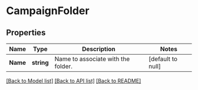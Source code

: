 # CampaignFolder

## Properties
Name | Type | Description | Notes
------------ | ------------- | ------------- | -------------
**Name** | **string** | Name to associate with the folder. | [default to null]

[[Back to Model list]](../README.md#documentation-for-models) [[Back to API list]](../README.md#documentation-for-api-endpoints) [[Back to README]](../README.md)

